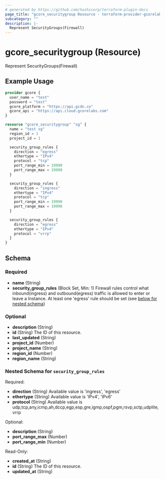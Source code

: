 ```yaml
---
# generated by https://github.com/hashicorp/terraform-plugin-docs
page_title: "gcore_securitygroup Resource - terraform-provider-gcorelabs"
subcategory: ""
description: |-
  Represent SecurityGroups(Firewall)
---
```


# gcore_securitygroup (Resource)

Represent SecurityGroups(Firewall)

## Example Usage

```terraform
provider gcore {
  user_name = "test"
  password = "test"
  gcore_platform = "https://api.gcdn.co"
  gcore_api = "https://api.cloud.gcorelabs.com"
}

resource "gcore_securitygroup" "sg" {
  name = "test sg"
  region_id = 1
  project_id = 1

  security_group_rules {
    direction = "egress"
    ethertype = "IPv4"
    protocol = "tcp"
    port_range_min = 19990
    port_range_max = 19990
  }

  security_group_rules {
    direction = "ingress"
    ethertype = "IPv4"
    protocol = "tcp"
    port_range_min = 19990
    port_range_max = 19990
  }

  security_group_rules {
    direction = "egress"
    ethertype = "IPv4"
    protocol = "vrrp"
  }
}
```

<!-- schema generated by tfplugindocs -->
## Schema

### Required

- **name** (String)
- **security_group_rules** (Block Set, Min: 1) Firewall rules control what inbound(ingress) and outbound(egress) traffic is allowed to enter or leave a Instance. At least one 'egress' rule should be set (see [below for nested schema](#nestedblock--security_group_rules))

### Optional

- **description** (String)
- **id** (String) The ID of this resource.
- **last_updated** (String)
- **project_id** (Number)
- **project_name** (String)
- **region_id** (Number)
- **region_name** (String)

<a id="nestedblock--security_group_rules"></a>
### Nested Schema for `security_group_rules`

Required:

- **direction** (String) Available value is 'ingress', 'egress'
- **ethertype** (String) Available value is 'IPv4', 'IPv6'
- **protocol** (String) Available value is udp,tcp,any,icmp,ah,dccp,egp,esp,gre,igmp,ospf,pgm,rsvp,sctp,udplite,vrrp

Optional:

- **description** (String)
- **port_range_max** (Number)
- **port_range_min** (Number)

Read-Only:

- **created_at** (String)
- **id** (String) The ID of this resource.
- **updated_at** (String)


